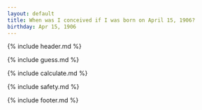 ```yaml
---
layout: default
title: When was I conceived if I was born on April 15, 1906?
birthday: Apr 15, 1906
---
```


{% include header.md %}

{% include guess.md %}

{% include calculate.md %}

{% include safety.md %}

{% include footer.md %}




